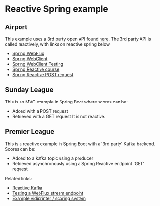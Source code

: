 # Reactive Spring example
## Airport
This example uses a 3rd party open API found [here](https://airport-web.appspot.com/api/docs/).
The 3rd party API is called reactively, with links on reactive spring below
- [Spring WebFlux](https://docs.spring.io/spring-framework/docs/current/reference/html/web-reactive.html#webflux)
- [Spring WebClient](https://www.baeldung.com/spring-5-webclient)
- [Spring WebClient Testing](https://www.learninjava.com/4-ways-to-test-webclient-mocking/)
- [Spring Reactive course](https://learning.oreilly.com/videos/reactive-spring-boot/9780137831463/)
- [Spring Reactive POST request](https://stackoverflow.com/questions/62073018/spring-webclient-post-method-body)

## Sunday League
This is an MVC example in Spring Boot where scores can be:
- Added with a POST request
- Retrieved with a GET request
It is not reactive.

## Premier League
This is a reactive example in Spring Boot with a '3rd party' Kafka backend.
Scores can be:
- Added to a kafka topic using a producer
- Retrieved asynchronously using a Spring Reactive endpoint 'GET' request

Related links:
- [Reactive Kafka](https://projectreactor.io/docs/kafka/release/reference/#_reactive_api_for_kafka)
- [Testing a WebFlux stream endpoint](https://blog.rpuch.com/2019/08/29/unit-testing-spring-webflux-streaming-controller.html)
- [Example vidiprinter / scoring system](https://www.skysports.com/live-scores)